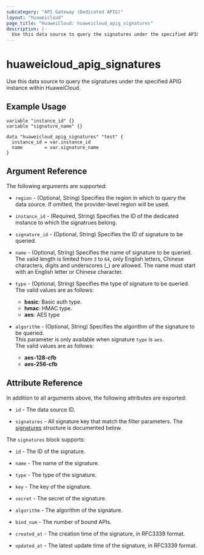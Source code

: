 ```yaml
---
subcategory: "API Gateway (Dedicated APIG)"
layout: "huaweicloud"
page_title: "HuaweiCloud: huaweicloud_apig_signatures"
description: |-
  Use this data source to query the signatures under the specified APIG instance within HuaweiCloud.
---
```


# huaweicloud_apig_signatures

Use this data source to query the signatures under the specified APIG instance within HuaweiCloud.

## Example Usage

```hcl
variable "instance_id" {}
variable "signature_name" {}

data "huaweicloud_apig_signatures" "test" {
  instance_id = var.instance_id
  name        = var.signature_name
}
```

## Argument Reference

The following arguments are supported:

* `region` - (Optional, String) Specifies the region in which to query the data source.
  If omitted, the provider-level region will be used.

* `instance_id` - (Required, String) Specifies the ID of the dedicated instance to which the signatrues belong.

* `signature_id` - (Optional, String) Specifies the ID of signature to be queried.

* `name` - (Optional, String) Specifies the name of signature to be queried.  
  The valid length is limited from `3` to `64`, only English letters, Chinese characters, digits and underscores (_) are
  allowed. The name must start with an English letter or Chinese character.

* `type` - (Optional, String) Specifies the type of signature to be queried.  
  The valid values are as follows:
  + **basic**: Basic auth type.
  + **hmac**: HMAC type.
  + **aes**: AES type

* `algorithm` - (Optional, String) Specifies the algorithm of the signature to be queried.  
 This parameter is only available when signature `type` is `aes`.  
  The valid values are as follows:
  + **aes-128-cfb**
  + **aes-256-cfb**

## Attribute Reference

In addition to all arguments above, the following attributes are exported:

* `id` - The data source ID.

* `signatures` - All signature key that match the filter parameters.
  The [signatures](#attrblock_signatures) structure is documented below.

<a name="attrblock_signatures"></a>
The `signatures` block supports:

* `id` - The ID of the signature.

* `name` - The name of the signature.

* `type` - The type of the signature.

* `key` - The key of the signature.

* `secret` - The secret of the signature.

* `algorithm` - The algorithm of the signature.

* `bind_num` - The number of bound APIs.

* `created_at` - The creation time of the signature, in RFC3339 format.

* `updated_at` - The latest update time of the signature, in RFC3339 format.
